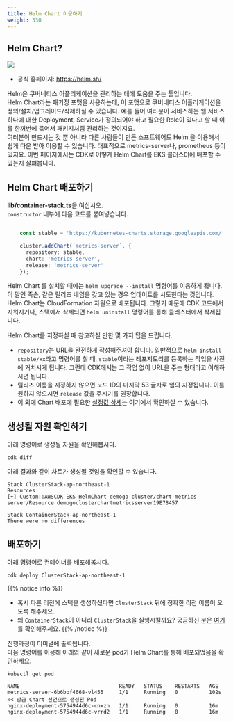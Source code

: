 ```yaml
---
title: Helm Chart 이용하기
weight: 330
---
```


## Helm Chart?
![](https://helm.sh/img/helm.svg)
* 공식 홈페이지: https://helm.sh/

Helm은 쿠버네티스 어플리케이션을 관리하는 데에 도움을 주는 툴입니다.  
Helm Chart라는 패키징 포맷을 사용하는데, 이 포맷으로 쿠버네티스 어플리케이션을 정의/설치/업그레이드/삭제하실 수 있습니다.
예를 들어 여러분이 서비스하는 웹 서비스 하나에 대한 Deployment, Service가 정의되어야 하고 필요한 Role이 있다고 할 때 이를 한꺼번에 묶어서 패키지처럼 관리하는 것이지요.  
여러분이 만드시는 것 뿐 아니라 다른 사람들이 만든 소프트웨어도 Helm 을 이용해서 쉽게 다운 받아 이용할 수 있습니다. 대표적으로 metrics-server나, prometheus 등이 있지요.
이번 페이지에서는 CDK로 어떻게 Helm Chart를 EKS 클러스터에 배포할 수 있는지 살펴봅니다.

## Helm Chart 배포하기
**lib/container-stack.ts**을 여십시오.  
`constructor` 내부에 다음 코드를 붙여넣습니다.

```typescript

    const stable = 'https://kubernetes-charts.storage.googleapis.com/';

    cluster.addChart(`metrics-server`, {
      repository: stable,
      chart: 'metrics-server',
      release: 'metrics-server'
    });

```

Helm Chart 를 설치할 때에는 `helm upgrade --install` 명령어를 이용하게 됩니다. 이 말인 즉슨, 같은 릴리즈 네임을 갖고 있는 경우 업데이트를 시도한다는 것입니다.  
Helm Chart는 CloudFormation 자원으로 배포됩니다. 그렇기 때문에 CDK 코드에서 지워지거나, 스택에서 삭제되면 `helm uninstall` 명령어를 통해 클러스터에서 삭제됩니다.  

Helm Chart를 지정하실 때 참고하실 만한 몇 가지 팁을 드립니다.
* `repository`는 URL을 완전하게 작성해주셔야 합니다. 일반적으로 `helm install stable/xx`라고 명령어를 칠 때, `stable`이라는 레포지토리를 등록하는 작업을 사전에 거치시게 됩니다. 그런데 CDK에서는 그 작업 없이 URL을 주는 형태라고 이해하시면 됩니다.
* 릴리즈 이름을 지정하지 않으면 노드 ID의 마지막 53 글자로 임의 지정됩니다. 이를 원하지 않으시면 `release` 값을 주시기를 권장합니다.
* 이 외에 Chart 배포에 필요한 [설정값 상세](https://docs.aws.amazon.com/cdk/api/latest/docs/@aws-cdk_aws-eks.HelmChart.html)는 여기에서 확인하실 수 있습니다.



## 생성될 자원 확인하기
아래 명령어로 생성될 자원을 확인해봅시다.
```
cdk diff
```

아래 결과와 같이 차트가 생성될 것임을 확인할 수 있습니다.

```
Stack ClusterStack-ap-northeast-1
Resources
[+] Custom::AWSCDK-EKS-HelmChart demogo-cluster/chart-metrics-server/Resource demogoclusterchartmetricsserver19E78457

Stack ContainerStack-ap-northeast-1
There were no differences
```


## 배포하기
아래 명령어로 컨테이너를 배포해봅시다.
```
cdk deploy ClusterStack-ap-northeast-1
```
{{% notice info %}}
* 혹시 다른 리전에 스택을 생성하셨다면 `ClusterStack` 뒤에 정확한 리전 이름이 오도록 해주세요.
* 왜 `ContainerStack`이 아니라 `ClusterStack`을 실행시킬까요? 궁금하신 분은 [여기](/ko/80-appendix/how-cfn-addresource/)를 확인해주세요.
{{% /notice %}}

진행과정이 터미널에 출력됩니다.  
다음 명령어를 이용해 아래와 같이 새로운 pod가 Helm Chart를 통해 배포되었음을 확인하세요.

```
kubectl get pod
```


```
NAME                                READY   STATUS    RESTARTS   AGE
metrics-server-6b6bbf4668-vl455     1/1     Running   0          102s << 방금 Chart 선언으로 생성된 Pod
nginx-deployment-5754944d6c-cnxzn   1/1     Running   0          16m
nginx-deployment-5754944d6c-vrrd2   1/1     Running   0          16m
```